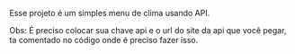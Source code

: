 Esse projeto é um simples menu de clima usando API.

Obs: É preciso colocar sua chave api e o url do site da api que você pegar, ta comentado no código onde é preciso fazer isso.
